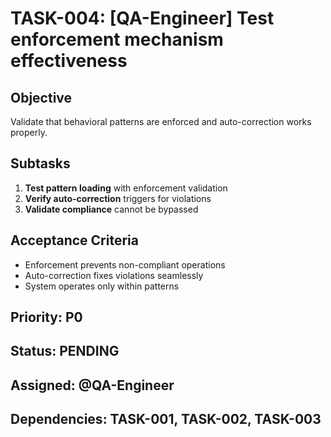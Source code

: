 # TASK-004: [QA-Engineer] Test enforcement mechanism effectiveness

## Objective
Validate that behavioral patterns are enforced and auto-correction works properly.

## Subtasks
1. **Test pattern loading** with enforcement validation
2. **Verify auto-correction** triggers for violations
3. **Validate compliance** cannot be bypassed

## Acceptance Criteria
- Enforcement prevents non-compliant operations
- Auto-correction fixes violations seamlessly
- System operates only within patterns

## Priority: P0
## Status: PENDING
## Assigned: @QA-Engineer
## Dependencies: TASK-001, TASK-002, TASK-003